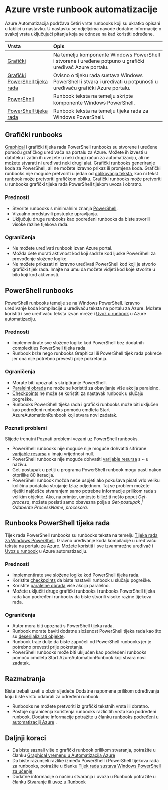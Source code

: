<properties 
   pageTitle="Vrste Runbook Azure automatizacije"
   description="U članku se opisuje različite vrste runbooks koje možete koristiti u Automatizacija Azure i značajkama koje biste trebali uzeti u obzir prilikom određivanja koju biste vrstu odabrali. "
   services="automation"
   documentationCenter=""
   authors="mgoedtel"
   manager="jwhit"
   editor="tysonn" />
<tags 
   ms.service="automation"
   ms.devlang="na"
   ms.topic="article"
   ms.tgt_pltfrm="na"
   ms.workload="infrastructure-services"
   ms.date="09/12/2016"
   ms.author="bwren" />

# <a name="azure-automation-runbook-types"></a>Azure vrste runbook automatizacije

Azure Automatizacija podržava četiri vrste runbooks koji su ukratko opisani u tablici u nastavku.  U nastavku se odjeljcima navode dodatne informacije o svakoj vrsta uključujući pitanja koja se odnose na kad koristiti određene.


| Vrsta |  Opis |
|:---|:---|
| [Grafički](#graphical-runbooks) | Na temelju komponente Windows PowerShell i stvorene i uređene potpuno u grafički uređivač Azure portalu. | 
| [Grafički PowerShell tijeka rada](#graphical-runbooks) | Ovisno o tijeku rada sustava Windows PowerShell i stvara i uređivati u potpunosti u uređivaču grafički Azure portalu. 
| [PowerShell](#powershell-runbooks) | Runbook teksta na temelju skripte komponente Windows PowerShell.
| [PowerShell tijeka rada](#powershell-workflow-runbooks) | Runbook teksta na temelju tijeka rada za Windows PowerShell. |


## <a name="graphical-runbooks"></a>Grafički runbooks

[Graphical](automation-runbook-types.md#graphical-runbooks) i grafički tijeka rada PowerShell runbooks su stvorene i uređene pomoću grafičkog uređivača na portalu za Azure.  Možete ih izvesti u datoteku i zatim ih uvezete u neki drugi račun za automatizaciju, ali ne možete stvarati ni uređivati neki drugi alat.  Grafički runbooks generiranje koda za PowerShell, ali ne možete izravno prikaz ili promjena koda. Grafički runbooks nije moguće pretvoriti u jedan od [oblikovanja teksta](automation-runbook-types.md), kao ni tekst runbook može pretvoriti grafičkom obliku. Grafički runbooks može pretvoriti u runbooks grafički tijeka rada PowerShell tijekom uvoza i obratno.

### <a name="advantages"></a>Prednosti

- Stvorite runbooks s minimalnim znanja [PowerShell](automation-powershell-workflow.md).
- Vizualno predstavili postupke upravljanja.
- Uključuju druge runbooks kao podređeni runbooks da biste stvorili visoke razine tijekova rada.


### <a name="limitations"></a>Ograničenja

- Ne možete uređivati runbook izvan Azure portal.
- Možda ćete morati aktivnost kod koji sadrže kod ljuske PowerShell za provođenje složene logike.
- Ne možete prikazati ni izravno uređivati PowerShell kod koji je stvorio grafički tijek rada. Imajte na umu da možete vidjeti kod koje stvorite u bilo koji kod aktivnosti.


## <a name="powershell-runbooks"></a>PowerShell runbooks

PowerShell runbooks temelje se na Windows PowerShell.  Izravno uređivanje koda kompilacije u uređivaču teksta na portalu za Azure.  Možete koristiti i sve uređivaču teksta izvan mreže i [Uvoz u runbook](http://msdn.microsoft.com/library/azure/dn643637.aspx) u Azure automatizaciju.

### <a name="advantages"></a>Prednosti

- Implementirate sve složene logike kod PowerShell bez dodatnih complexities PowerShell tijeka rada. 
- Runbook brže nego runbooks Graphical ili PowerShell tijek rada pokreće jer ona nije potrebno prevesti prije pokretanja.

### <a name="limitations"></a>Ograničenja

- Morate biti upoznati s skriptiranje PowerShell.
- [Paralelni obrada](automation-powershell-workflow.md#parallel-processing) ne može se koristiti za obavljanje više akcija paralelno.
- [Checkpoints](automation-powershell-workflow.md#checkpoints) ne može se koristiti za nastavak runbook u slučaju pogreške.
- Runbooks PowerShell tijeka rada i grafički runbooks može biti uključen kao podređeni runbooks pomoću cmdleta Start AzureAutomationRunbook koji stvara novi zadatak.

### <a name="known-issues"></a>Poznati problemi
Slijede trenutni Poznati problemi vezani uz PowerShell runbooks.

- PowerShell runbooks nije moguće nije moguće dohvatiti šifrirane [varijable resursa](automation-variables.md) u imaju vrijednost null.
- PowerShell runbooks nije moguće dohvatiti [varijable resursa](automation-variables.md) s *~* u nazivu.
- Get-postupak u petlji u programa PowerShell runbook mogu pasti nakon otprilike 80 iteracija. 
- PowerShell runbook možda neće uspjeti ako pokušava pisati vrlo veliku količinu podataka strujanje Izlaz odjednom.   Taj se problem možete riješiti najčešće stvaranjem samo potrebne informacije prilikom rada s velikim objekte.  Ako, na primjer, umjesto bilježiti nešto poput *Get-procesa*, možete poslati samo obavezna polja s *Get-postupak | Odaberite ProcessName, procesora*.

## <a name="powershell-workflow-runbooks"></a>Runbooks PowerShell tijeka rada

Tijek rada PowerShell runbooks su runbooks teksta na temelju [Tijeka rada za Windows PowerShell](automation-powershell-workflow.md).  Izravno uređivanje koda kompilacije u uređivaču teksta na portalu za Azure.  Možete koristiti i sve izvanmrežne uređivač i [Uvoz u runbook](http://msdn.microsoft.com/library/azure/dn643637.aspx) u Azure automatizaciju.

### <a name="advantages"></a>Prednosti

- Implementirate sve složene logike kod PowerShell tijeka rada.
- Koristite [checkpoints](automation-powershell-workflow.md#checkpoints) da biste nastavili runbook u slučaju pogreške.
- Koristite [paralelne obrada](automation-powershell-workflow.md#parallel-processing) više akcija paralelno.
- Možete uključiti druge grafički runbooks i runbooks PowerShell tijeka rada kao podređeni runbooks da biste stvorili visoke razine tijekova rada.


### <a name="limitations"></a>Ograničenja

- Autor mora biti upoznati s PowerShell tijeka rada.
- Runbook morate baviti dodatne složenost PowerShell tijeka rada kao što su [deserijalizirati objekte](automation-powershell-workflow.md#code-changes).
- Runbook traje dulje da biste započeli od PowerShell runbooks jer je potrebno prevesti prije pokretanja.
- PowerShell runbooks može biti uključen kao podređeni runbooks pomoću cmdleta Start AzureAutomationRunbook koji stvara novi zadatak.


## <a name="considerations"></a>Razmatranja

Biste trebali uzeti u obzir sljedeće Dodatne napomene prilikom određivanja koju biste vrstu odabrali za određeni runbook.

- Runbooks ne možete pretvoriti iz grafički tekstnih vrsta ili obratno.
- Postoje ograničenja korištenja runbooks različitih vrsta kao podređeni runbook.  Dodatne informacije potražite u članku [runbooks podređeni u automatizaciji Azure](automation-child-runbooks.md) .

  
## <a name="next-steps"></a>Daljnji koraci

- Da biste saznali više o grafički runbook prilikom stvaranja, potražite u članku [Graphical vremenu u Automatizacija Azure](automation-graphical-authoring-intro.md)
- Da biste razumjeli razlike između PowerShell i PowerShell tijekova rada za runbooks, potražite u članku [Tijek rada sustava Windows PowerShell za učenje](automation-powershell-workflow.md)
- Dodatne informacije o načinu stvaranja i uvoza u Runbook potražite u članku [Stvaranje ili uvoz u Runbook](automation-creating-importing-runbook.md)



